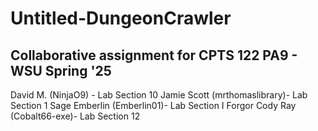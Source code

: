 # Untitled-DungeonCrawler
Collaborative assignment for CPTS 122 PA9 - WSU Spring '25
---------------------------------------
David M. (NinjaO9) - Lab Section 10
Jamie Scott (mrthomaslibrary)- Lab Section 1
Sage Emberlin (Emberlin01)- Lab Section I Forgor
Cody Ray (Cobalt66-exe)- Lab Section 12

